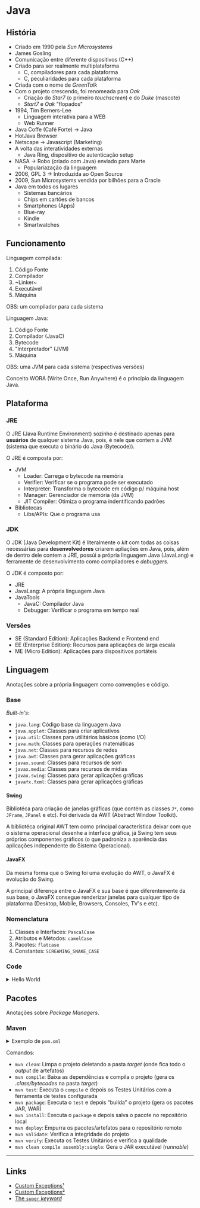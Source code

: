 # Java

## História

- Criado em 1990 pela _Sun Microsystems_
- James Gosling
- Comunicação entre diferente dispositivos (C++)
- Criado para ser realmente multiplataforma
    - C, compiladores para cada plataforma
    - C, peculiaridades para cada plataforma
- Criada com o nome de _GreenTalk_
- Com o projeto crescendo, foi renomeada para _Oak_
    - Criação do _Star7_ (o primeiro _touchscreen_) e do _Duke_ (mascote)
    - _Start7_ e _Oak_ "flopados"
- 1994, Tim Berners-Lee
    - Linguagem interativa para a WEB
    - Web Runner
- Java Coffe (Café Forte) -> Java
- HotJava Browser
- Netscape -> Javascript (Marketing)
- A volta das interatividades externas
    - Java Ring, dispositivo de autenticação setup
- NASA -> Robo (criado com Java) enviado para Marte
    - Populariazação da linguagem
- 2006, GPL 3 -> Introduzida ao Open Source
- 2009, Sun Microsystems vendida por bilhões para a Oracle
- Java em todos os lugares
    - Sistemas bancários
    - Chips em cartões de bancos
    - Smartphones (Apps)
    - Blue-ray
    - Kindle
    - Smartwatches

## Funcionamento

Linguagem compilada:
1. Código Fonte
1. Compilador
1. ~Linker~
1. Executável
1. Máquina

OBS: um compilador para cada sistema

Linguagem Java:
1. Código Fonte
1. Compilador (JavaC)
1. Bytecode
1. "Interpretador" (JVM)
1. Máquina

OBS: uma JVM para cada sistema (respectivas versões)

Conceito WORA (Write Once, Run Anywhere) é o princípio da linguagem Java.

## Plataforma

### JRE

O JRE (Java Runtime Environment) sozinho é destinado apenas para **usuários** de qualquer sistema Java, pois, é nele que contem a JVM (sistema que executa o binário do Java (Bytecode)).

O JRE é composta por:
- JVM
    - Loader: Carrega o bytecode na memória
    - Verifier: Verificar se o programa pode ser executado
    - Interpreter: Transforma o bytecode em código p/ máquina host
    - Manager: Gerenciador de memória (da JVM)
    - JIT Compiler: Otimiza o programa indentificando padrões
- Bibliotecas
    - Libs/APIs: Que o programa usa

### JDK

O JDK (Java Development Kit) é literalmente o _kit_ com todas as coisas necessárias para **desenvolvedores** criarem apliações em Java, pois, além de dentro dele contem a JRE, possúi a própria linguagem Java (JavaLang) e ferramente de desenvolvimento como compiladores e _debuggers_.

O JDK é composto por:
- JRE
- JavaLang: A própria linguagem Java
- JavaTools
    - JavaC: Compilador Java
    - Debugger: Verificar o programa em tempo real

### Versões

- SE (Standard Edition): Aplicações Backend e Frontend end
- EE (Enterprise Edition): Recursos para aplicações de larga escala
- ME (Micro Edition): Aplicações para dispositivos portáteis

## Linguagem

Anotações sobre a própria linguagem como convenções e código.

### Base

_Built-in's_:
- `java.lang`: Código base da linguagem Java
- `java.applet`: Classes para criar aplicativos
- `java.util`: Classes para utilitários básicos (como I/O)
- `java.math`: Classes para operações matemáticas
- `java.net`: Classes para recursos de redes
- `java.awt`: Classes para gerar aplicações gráficas
- `javax.sound`: Classes para recursos de som
- `javax.media`: Classes para recursos de mídias
- `javax.swing`: Classes para gerar aplicações gráficas
- `javafx.fxml`: Classes para gerar aplicações gráficas

#### Swing

Bibliotéca para criação de janelas gráficas (que contém as classes `J*`, como `JFrame`, `JPanel` e etc). Foi derivada da AWT (Abstract Window Toolkit).

A bibliotéca original AWT tem como principal característica deixar com que o sistema operacional desenhe a interface gráfica, já Swing tem seus próprios componentes gráficos (o que padroniza a aparência das aplicações independente do Sistema Operacional).

#### JavaFX

Da mesma forma que o Swing foi uma evolução do AWT, o JavaFX é evolução do Swing.

A principal diferença entre o JavaFX e sua base é que diferentemente da sua base, o JavaFX consegue renderizar janelas para qualquer tipo de plataforma (Desktop, Mobile, Browsers, Consoles, TV's e etc).

### Nomenclatura

1. Classes e Interfaces: `PascalCase`
1. Atributos e Métodos: `camelCase`
1. Pacotes: `flatcase`
1. Constantes: `SCREAMING_SNAKE_CASE`

### Code

<details>
<summary>Hello World</summary>

```java
public class HelloWorld {
	public static void main(String[] args) {
		System.out.println("Hello World");
	}
}
```
</details>

## Pacotes

Anotações sobre _Package Managers_.

### Maven

<details>
<summary>Exemplo de <code>pom.xml</code></summary>

```xml
<project xmlns="http://maven.apache.org/POM/4.0.0" xmlns:xsi="http://www.w3.org/2001/XMLSchema-instance" xsi:schemaLocation="http://maven.apache.org/POM/4.0.0 https://maven.apache.org/xsd/maven-4.0.0.xsd">
  <modelVersion>4.0.0</modelVersion>
  <groupId>any.company</groupId>
  <artifactId>project</artifactId>
  <version>0.0.1-SNAPSHOT</version>
  <properties>
    <project.build.sourceEncoding>UTF-8</project.build.sourceEncoding>
    <project.reporting.outputEncoding>UTF-8</project.reporting.outputEncoding>
    <maven.compiler.target>21</maven.compiler.target>
    <maven.compiler.source>21</maven.compiler.source>
  </properties>
  <build>
    <plugins>
      <plugin>
        <artifactId>maven-assembly-plugin</artifactId>
        <configuration>
          <archive>
            <manifest>
              <mainClass>fully.qualified.Main</mainClass>
            </manifest>
          </archive>
          <descriptorRefs>
            <descriptorRef>jar-with-dependencies</descriptorRef>
          </descriptorRefs>
        </configuration>
      </plugin>
    </plugins>
  </build>
  <dependencies>
    <dependency>
      <groupId>id.group</groupId>
      <artifactId>artifact</artifactId>
      <version>0.0.0</version>
    </dependency>
  </dependencies>
</project>
```
</details>

Comandos:
- `mvn clean`: Limpa o projeto deletando a pasta _target_ (onde fica todo o _output_ de artefatos)
- `mvn compile`: Baixa as dependências e compila o projeto (gera os _.class/bytecodes_ na pasta _target_)
- `mvn test`: Executa o `compile` e depois os Testes Unitários com a ferramenta de testes configurada
- `mvn package`: Executa o `test` e depois “builda” o projeto (gera os pacotes JAR, WAR)
- `mvn install`: Executa o `package` e depois salva o pacote no repositório local
- `mvn deploy`: Empurra os pacotes/artefatos para o repositório remoto
- `mvn validate`: Verifica a integridade do projeto
- `mvn verify`: Executa os Testes Unitários e verifica a qualidade
- `mvn clean compile assembly:single`: Gera o JAR executável (_runnable_)

---

## Links

- [Custom Exceptions¹](https://www.scaler.com/topics/custom-exception-in-java/)
- [Custom Exceptions²](https://alvinalexander.com/java/java-custom-exception-create-throw-exception/)
- [The `super` _keyword_](https://alvinalexander.com/java/java-custom-exception-create-throw-exception/)
